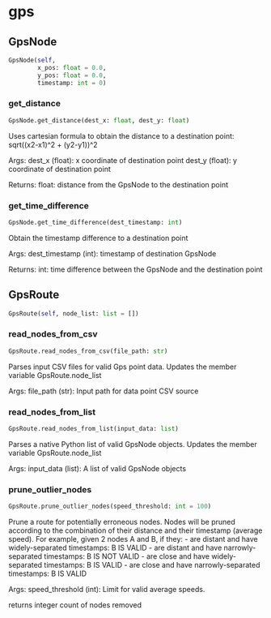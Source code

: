 
# gps


## GpsNode
```python
GpsNode(self,
        x_pos: float = 0.0,
        y_pos: float = 0.0,
        timestamp: int = 0)
```


### get_distance
```python
GpsNode.get_distance(dest_x: float, dest_y: float)
```

Uses cartesian formula to obtain the distance to a destination point:
    sqrt((x2-x1)^2 + (y2-y1))^2

Args:
    dest_x (float): x coordinate of destination point
    dest_y (float): y coordinate of destination point

Returns:
    float: distance from the GpsNode to the destination point


### get_time_difference
```python
GpsNode.get_time_difference(dest_timestamp: int)
```

Obtain the timestamp difference to a destination point

Args:
    dest_timestamp (int): timestamp of destination GpsNode

Returns:
    int: time difference between the GpsNode and the destination point


## GpsRoute
```python
GpsRoute(self, node_list: list = [])
```


### read_nodes_from_csv
```python
GpsRoute.read_nodes_from_csv(file_path: str)
```

Parses input CSV files for valid Gps point data. Updates the
member variable GpsRoute.node_list

Args:
    file_path (str): Input path for data point CSV source


### read_nodes_from_list
```python
GpsRoute.read_nodes_from_list(input_data: list)
```

Parses a native Python list of valid GpsNode objects. Updates the
member variable GpsRoute.node_list

Args:
    input_data (list): A list of valid GpsNode objects


### prune_outlier_nodes
```python
GpsRoute.prune_outlier_nodes(speed_threshold: int = 100)
```

Prune a route for potentially erroneous nodes.
Nodes will be pruned according to the combination of their distance and
their timestamp (average speed).
For example, given 2 nodes A and B, if they:
    - are distant and have widely-separated timestamps: B IS VALID
    - are distant and have narrowly-separated timestamps: B IS NOT VALID
    - are close and have widely-separated timestamps: B IS VALID
    - are close and have narrowly-separated timestamps: B IS VALID

Args:
    speed_threshold (int): Limit for valid average speeds.

returns
    integer count of nodes removed
